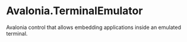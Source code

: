 # Avalonia.TerminalEmulator
Avalonia control that allows embedding applications inside an emulated terminal.
